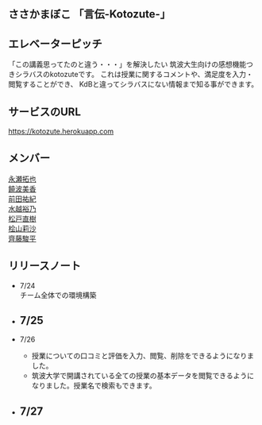 ## ささかまぼこ 「言伝-Kotozute-」

## エレベーターピッチ
「この講義思ってたのと違う・・・」を解決したい
    筑波大生向けの感想機能つきシラバスのkotozuteです。
    これは授業に関するコメントや、満足度を入力・閲覧することができ、
    KdBと違ってシラバスにない情報まで知る事ができます。

## サービスのURL
https://kotozute.herokuapp.com

## メンバー
[永瀬拓也](https://github.com/NagaTaku)  
[饒波美香](https://github.com/MikaNoha)  
[前田祐紀](https://github.com/YuukiMAEDA)  
[水越裕乃](https://github.com/NiwataN)  
[松戸直樹](https://github.com/naokimatsudo)  
[桧山莉沙](https://github.com/LisaHiyama)  
[齊藤駿平](https://github.com/pe50)  

## リリースノート
- 7/24  
チーム全体での環境構築

- 7/25
  - 

- 7/26
  - 授業についての口コミと評価を入力、閲覧、削除をできるようになりました。
  - 筑波大学で開講されている全ての授業の基本データを閲覧できるようになりました。授業名で検索もできます。

- 7/27
  - 

